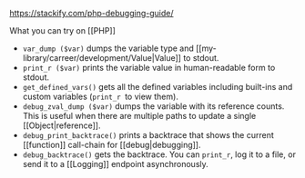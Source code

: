 https://stackify.com/php-debugging-guide/

What you can try on [[PHP]]

- `var_dump ($var)` dumps the variable type and [[my-library/carreer/development/Value|Value]] to stdout.
- `print_r ($var)` prints the variable value in human-readable form to stdout.
- `get_defined_vars()` gets all the defined variables including built-ins and custom variables (`print_r `to view them).
- `debug_zval_dump ($var)` dumps the variable with its reference counts. This is useful when there are multiple paths to update a single [[Object|reference]].
- `debug_print_backtrace()` prints a backtrace that shows the current [[function]] call-chain for [[debug|debugging]].
- `debug_backtrace()` gets the backtrace. You can `print_r`, log it to a file, or send it to a [[Logging]] endpoint asynchronously.